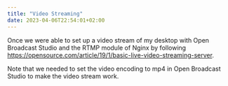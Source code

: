 ```yaml
---
title: "Video Streaming"
date: 2023-04-06T22:54:01+02:00
---
```


Once we were able to set up a video stream of my desktop with Open Broadcast Studio and the RTMP module of Nginx by following https://opensource.com/article/19/1/basic-live-video-streaming-server.

Note that we needed to set the video encoding to mp4 in Open Broadcast Studio to make the video stream work.